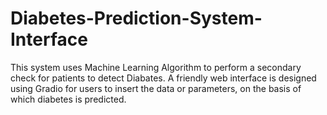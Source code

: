 # Diabetes-Prediction-System-Interface
This system uses Machine Learning Algorithm to perform a secondary check for patients to detect Diabates. A friendly web interface is designed using Gradio for users to insert the data or parameters, on the basis of which diabetes is predicted.
